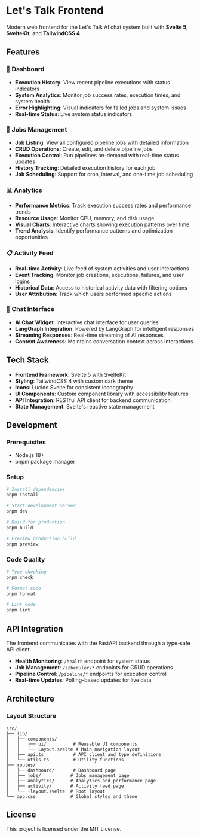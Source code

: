 # Let's Talk Frontend

Modern web frontend for the Let's Talk AI chat system built with **Svelte 5**, **SvelteKit**, and **TailwindCSS 4**.

## Features

### 🎯 Dashboard
- **Execution History**: View recent pipeline executions with status indicators
- **System Analytics**: Monitor job success rates, execution times, and system health
- **Error Highlighting**: Visual indicators for failed jobs and system issues
- **Real-time Status**: Live system status indicators

### 🔧 Jobs Management
- **Job Listing**: View all configured pipeline jobs with detailed information
- **CRUD Operations**: Create, edit, and delete pipeline jobs
- **Execution Control**: Run pipelines on-demand with real-time status updates
- **History Tracking**: Detailed execution history for each job
- **Job Scheduling**: Support for cron, interval, and one-time job scheduling

### 📊 Analytics
- **Performance Metrics**: Track execution success rates and performance trends
- **Resource Usage**: Monitor CPU, memory, and disk usage
- **Visual Charts**: Interactive charts showing execution patterns over time
- **Trend Analysis**: Identify performance patterns and optimization opportunities

### 📋 Activity Feed
- **Real-time Activity**: Live feed of system activities and user interactions
- **Event Tracking**: Monitor job creations, executions, failures, and user logins
- **Historical Data**: Access to historical activity data with filtering options
- **User Attribution**: Track which users performed specific actions

### 💬 Chat Interface
- **AI Chat Widget**: Interactive chat interface for user queries
- **LangGraph Integration**: Powered by LangGraph for intelligent responses
- **Streaming Responses**: Real-time streaming of AI responses
- **Context Awareness**: Maintains conversation context across interactions

## Tech Stack

- **Frontend Framework**: Svelte 5 with SvelteKit
- **Styling**: TailwindCSS 4 with custom dark theme
- **Icons**: Lucide Svelte for consistent iconography
- **UI Components**: Custom component library with accessibility features
- **API Integration**: RESTful API client for backend communication
- **State Management**: Svelte's reactive state management

## Development

### Prerequisites
- Node.js 18+
- pnpm package manager

### Setup
```bash
# Install dependencies
pnpm install

# Start development server
pnpm dev

# Build for production
pnpm build

# Preview production build
pnpm preview
```

### Code Quality
```bash
# Type checking
pnpm check

# Format code
pnpm format

# Lint code
pnpm lint
```

## API Integration

The frontend communicates with the FastAPI backend through a type-safe API client:

- **Health Monitoring**: `/health` endpoint for system status
- **Job Management**: `/scheduler/*` endpoints for CRUD operations
- **Pipeline Control**: `/pipeline/*` endpoints for execution control
- **Real-time Updates**: Polling-based updates for live data

## Architecture

### Layout Structure
```
src/
├── lib/
│   ├── components/
│   │   ├── ui/          # Reusable UI components
│   │   └── Layout.svelte # Main navigation layout
│   ├── api.ts           # API client and type definitions
│   └── utils.ts         # Utility functions
├── routes/
│   ├── dashboard/       # Dashboard page
│   ├── jobs/           # Jobs management page
│   ├── analytics/      # Analytics and performance page
│   ├── activity/       # Activity feed page
│   └── +layout.svelte  # Root layout
└── app.css             # Global styles and theme
```

## License

This project is licensed under the MIT License.
